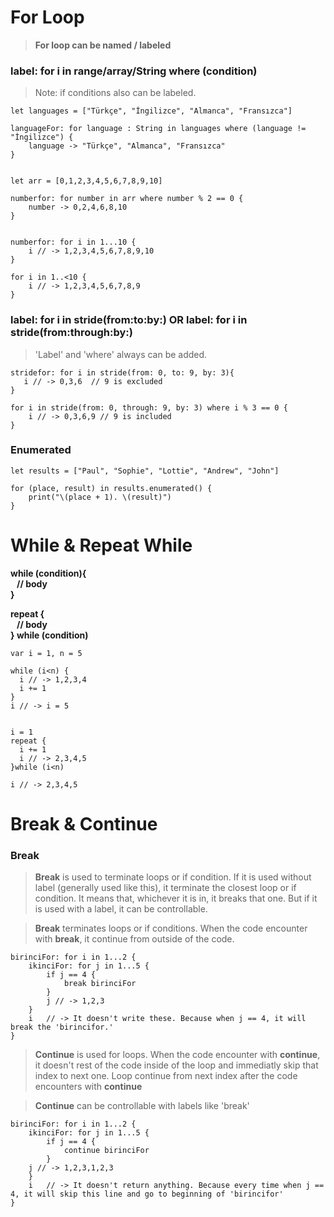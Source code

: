# For Loop

> **For loop can be named / labeled**

### label: for i in range/array/String where (condition)

> Note: if conditions also can be labeled.

    let languages = ["Türkçe", "İngilizce", "Almanca", "Fransızca"]

    languageFor: for language : String in languages where (language != "İngilizce") {
        language -> "Türkçe", "Almanca", "Fransızca"
    }


    let arr = [0,1,2,3,4,5,6,7,8,9,10]

    numberfor: for number in arr where number % 2 == 0 {
        number -> 0,2,4,6,8,10
    }


    numberfor: for i in 1...10 {
        i // -> 1,2,3,4,5,6,7,8,9,10
    }

    for i in 1..<10 {
        i // -> 1,2,3,4,5,6,7,8,9
    }

### label: for i in stride(from:to:by:) OR label: for i in stride(from:through:by:)

> 'Label' and 'where' always can be added.

    stridefor: for i in stride(from: 0, to: 9, by: 3){
       i // -> 0,3,6  // 9 is excluded
    }

    for i in stride(from: 0, through: 9, by: 3) where i % 3 == 0 {
        i // -> 0,3,6,9 // 9 is included
    }
    
### Enumerated

    let results = ["Paul", "Sophie", "Lottie", "Andrew", "John"]

    for (place, result) in results.enumerated() {
        print("\(place + 1). \(result)")
    } 
    
    
# While & Repeat While

**while (condition){    
&nbsp;&nbsp; // body  
}**  


**repeat {   
&nbsp;&nbsp; // body   
} while (condition)**  

 

    var i = 1, n = 5

    while (i<n) {
      i // -> 1,2,3,4
      i += 1
    }
    i // -> i = 5


    i = 1
    repeat {
      i += 1
      i // -> 2,3,4,5
    }while (i<n)

    i // -> 2,3,4,5


    
# Break & Continue   
    
### Break    

> **Break** is used to terminate loops or if condition. If it is used without label (generally used like this), it terminate the closest loop or if condition. It means that, whichever it is in, it breaks that one. But if it is used with a label, it can be controllable.

> **Break** terminates loops or if conditions. When the code encounter with **break**, it continue from outside of the code.

    birinciFor: for i in 1...2 {
        ikinciFor: for j in 1...5 {
            if j == 4 {
                break birinciFor
            }
            j // -> 1,2,3
        }
        i   // -> It doesn't write these. Because when j == 4, it will break the 'birincifor.'
    }

> **Continue** is used for loops. When the code encounter with **continue**, it doesn't rest of the code inside of the loop and immediatly skip that index to next one. Loop continue from next index after the code encounters with **continue**

> **Continue** can be controllable with labels like 'break'

    birinciFor: for i in 1...2 {
        ikinciFor: for j in 1...5 {
            if j == 4 {
                continue birinciFor
            }
        j // -> 1,2,3,1,2,3
        }
        i   // -> It doesn't return anything. Because every time when j == 4, it will skip this line and go to beginning of 'birincifor'
    }

